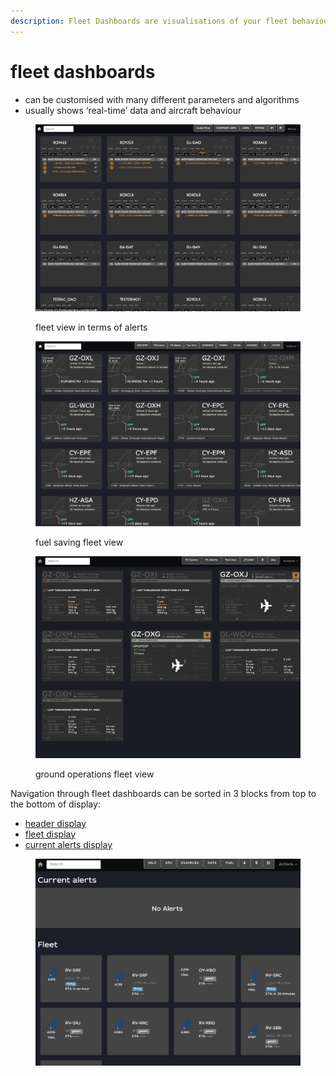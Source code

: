 ```yaml
---
description: Fleet Dashboards are visualisations of your fleet behaviour
---
```


# fleet dashboards

* can be customised with many different parameters and algorithms
* usually shows ‘real-time’ data and aircraft behaviour

<div>

<figure><img src="../../../.gitbook/assets/Screenshot 2023-01-24 at 15.16.07.png" alt="" width="563"><figcaption><p>fleet view in terms of alerts</p></figcaption></figure>

 

<figure><img src="../../../.gitbook/assets/Screenshot 2023-01-24 at 15.14.24.png" alt="" width="563"><figcaption><p>fuel saving fleet view</p></figcaption></figure>

 

<figure><img src="../../../.gitbook/assets/Screenshot 2023-08-01 at 16.33.16.png" alt="" width="563"><figcaption><p>ground operations fleet view</p></figcaption></figure>

</div>

Navigation through fleet dashboards can be sorted in 3 blocks from top to the bottom of display:

* [header display](fleet-header.md)
* [fleet display](fleet.md)
* [current alerts display](current-alerts.md)

<figure><img src="../../../.gitbook/assets/fleetview (1).png" alt=""><figcaption></figcaption></figure>
